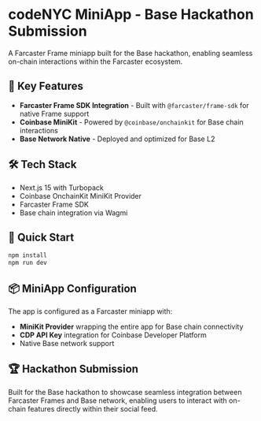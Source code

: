 # codeNYC MiniApp - Base Hackathon Submission

A Farcaster Frame miniapp built for the Base hackathon, enabling seamless on-chain interactions within the Farcaster ecosystem.

## 🎯 Key Features

- **Farcaster Frame SDK Integration** - Built with `@farcaster/frame-sdk` for native Frame support
- **Coinbase MiniKit** - Powered by `@coinbase/onchainkit` for Base chain interactions
- **Base Network Native** - Deployed and optimized for Base L2

## 🛠 Tech Stack

- Next.js 15 with Turbopack
- Coinbase OnchainKit MiniKit Provider
- Farcaster Frame SDK
- Base chain integration via Wagmi

## 🚀 Quick Start

```bash
npm install
npm run dev
```

## 📦 MiniApp Configuration

The app is configured as a Farcaster miniapp with:
- **MiniKit Provider** wrapping the entire app for Base chain connectivity
- **CDP API Key** integration for Coinbase Developer Platform
- Native Base network support

## 🏆 Hackathon Submission

Built for the Base hackathon to showcase seamless integration between Farcaster Frames and Base network, enabling users to interact with on-chain features directly within their social feed.